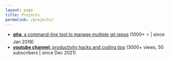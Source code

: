 ```yaml
---
layout: page
title: Projects
permalink: /projects/
---
```


- [**gita**: a command-line tool to manage multiple git repos](https://github.com/nosarthur/gita)
  (1000+ ⭐ | since Jan 2018)
- [**youtube channel**: productivity hacks and coding tips](https://www.youtube.com/channel/UCEkwn6bsFS5p11KoBymEn-Q)
  (3000+ views, 50 subscribers | since Dec 2021)
